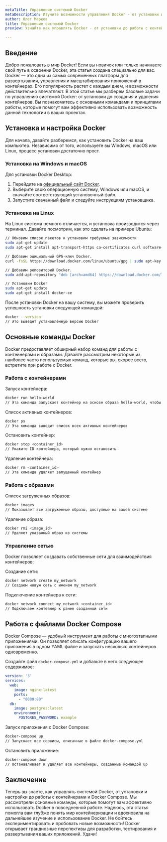 ```yaml
---
metaTitle: Управление системой Docker
metaDescription: Изучите возможности управления Docker - от установки и настройки системы до создания и развертывания контейнеров. Узнайте о самых популярных командах и принципах работы.
author: Олег Марков
title: Управление системой Docker
preview: Узнайте как управлять Docker - от установки до работы с контейнерами. Изучите основные команды и возможности этой мощной платформы.

---
```


## Введение

Добро пожаловать в мир Docker! Если вы новичок или только начинаете свой путь в освоении Docker, эта статья создана специально для вас. Docker — это одна из самых современных платформ для развертывания, управления и масштабирования приложений в контейнерах. Его популярность растет с каждым днем, и возможности действительно впечатляют. В этой статье мы разберем базовые задачи по управлению системой Docker: от установки до создания и удаления контейнеров. Вы познакомитесь с основными командами и принципами работы, которые помогут вам эффективно использовать возможность данной технологии в ваших проектах.

## Установка и настройка Docker

Для начала, давайте разберемся, как установить Docker на ваш компьютер. Независимо от того, используете вы Windows, macOS или Linux, процесс установки достаточно прост.

### Установка на Windows и macOS

Для установки Docker Desktop:

1. Перейдите на [официальный сайт Docker](https://www.docker.com/products/docker-desktop).
2. Выберите свою операционную систему, Windows или macOS, и скачайте соответствующий установочный файл.
3. Запустите скачанный файл и следуйте инструкциям установщика.

### Установка на Linux

На Linux система немного отличается, и установка производится через терминал. Давайте посмотрим, как это сделать на примере Ubuntu:

```bash
// Обновим список пакетов и установим требуемые зависимости
sudo apt-get update
sudo apt-get install apt-transport-https ca-certificates curl software-properties-common

// Добавим официальный GPG-ключ Docker.
curl -fsSL https://download.docker.com/linux/ubuntu/gpg | sudo apt-key add -

// Добавим репозиторий Docker.
sudo add-apt-repository "deb [arch=amd64] https://download.docker.com/linux/ubuntu $(lsb_release -cs) stable"

// Установим Docker
sudo apt-get update
sudo apt-get install docker-ce
```

После установки Docker на вашу систему, вы можете проверить успешность установки следующей командой:

```bash
docker --version
// Это выведет установленную версию Docker
```

## Основные команды Docker

Docker предоставляет обширный набор команд для работы с контейнерами и образами. Давайте рассмотрим некоторые из наиболее часто используемых команд, которые вы, скорее всего, встретите при работе с Docker.

### Работа с контейнерами

Запуск контейнера:

```bash
docker run hello-world
// Эта команда запускает контейнер на основе образа hello-world, чтобы проверить, что Docker работает корректно
```

Список активных контейнеров:

```bash
docker ps
// Эта команда выводит список всех активных контейнеров
```

Остановить контейнер:

```bash
docker stop <container_id>
// Укажите ID контейнера, который нужно остановить
```

Удаление контейнера:

```bash
docker rm <container_id>
// Эта команда удаляет запущенный контейнер
```

### Работа с образами

Список загруженных образов:

```bash
docker images
// Показывает все загруженные образы, доступные на вашей системе
```

Удаление образа:

```bash
docker rmi <image_id>
// Удаляет указанный образ из системы
```

### Управление сетью

Docker позволяет создавать собственные сети для взаимодействия контейнеров:

Создание сети:

```bash
docker network create my_network
// Создаем новую сеть с именем my_network
```

Подключение контейнера к сети:

```bash
docker network connect my_network <container_id>
// Подключаем контейнер к ранее созданной сети
```

## Работа с файлами Docker Compose

Docker Compose — удобный инструмент для работы с многоэтапными приложениями. Он позволяет описать конфигурацию вашего приложения в одном YAML файле и запускать несколько контейнеров одновременно.

Создайте файл `docker-compose.yml` и добавьте в него следующее содержимое:

```yaml
version: '3'
services:
  web:
    image: nginx:latest
    ports:
      - "8080:80"
  db:
    image: postgres:latest
    environment:
      POSTGRES_PASSWORD: example
```

Запуск приложения с Docker Compose:

```bash
docker-compose up
// Запускает все сервисы, описанные в файле docker-compose.yml
```

Остановить приложение:

```bash
docker-compose down
// Останавливает и удаляет все контейнеры, созданные командой up
```

## Заключение

Теперь вы знаете, как управлять системой Docker, от установки и настройки до работы с контейнерами и Docker Compose. Мы рассмотрели основные команды, которые помогут вам эффективно использовать Docker в повседневной работе. Надеюсь, эта статья помогла вам глубже понять мир контейнеризации и вдохновила на дальнейшее изучение и использование Docker. Не бойтесь экспериментировать и пробовать новые возможности! Docker открывает грандиозные перспективы для разработки, тестирования и развертывания ваших приложений. Удачи!